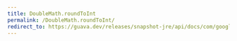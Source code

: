 ```yaml
---
title: DoubleMath.roundToInt
permalink: /DoubleMath.roundToInt/
redirect_to: https://guava.dev/releases/snapshot-jre/api/docs/com/google/common/math/DoubleMath.html#roundToInt-double-java.math.RoundingMode-
---
```

